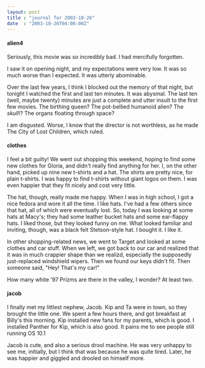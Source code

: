 ```yaml
---
layout: post
title : "journal for 2003-10-26"
date  : "2003-10-26T04:00:00Z"
---
```

<h4>alien4</h4>Seriously, this movie was so incredibly bad.  I had mercifully forgotten.

I saw it on opening night, and my expectations were very low.  It was so much worse than I expected.  It was utterly abominable.

Over the last few years, I think I blocked out the memory of that night, but tonight I watched the first and last ten minutes.  It was abysmal.  The last ten (well, maybe twenty) minutes are just a complete and utter insult to the first few movies.  The birthing queen?  The pot-bellied humanoid alien?  The <em>skull</em>!?  The organs floating through space?

I am disgusted.  Worse, I know that the director is not worthless, as he made The City of Lost Children, which ruled.<h4>clothes</h4>I feel a bit guilty!  We went out shopping this weekend, hoping to find some new clothes for Gloria, and didn't really find anything for her.  I, on the other hand, picked up nine new t-shirts and a hat.  The shirts are pretty nice, for plain t-shirts.  I was happy to find t-shirts without giant logos on them. I was even happier that they fit nicely and cost very little.  

The hat, though, really made me happy.  When I was in high school, I got a nice fedora and wore it all the time.  I like hats.  I've had a few others since that hat, all of which were eventually lost.  So, today I was looking at some hats at Macy's;  they had some leather bucket hats and some ear-flappy hats.  I liked those, but they looked funny on me.  What looked familiar and inviting, though, was a black felt Stetson-style hat.  I bought it.  I like it.

In other shopping-related news, we went to Target and looked at some clothes and car stuff.  When we left, we got back to our car and realized that it was in much crappier shape than we realizd, especially the supposedly just-replaced windshield wipers.  Then we found our keys didn't fit.  Then someone said, "Hey!  That's my car!"

How many white '97 Prizms are there in the valley, I wonder?  At least two.<h4>jacob</h4>I finally met my littlest nephew, Jacob.  Kip and Ta were in town, so they brought the little one.  We spent a few hours there, and got breakfast at Billy's this morning.  Kip installed new fans for my parents, which is good.  I installed Panther for Kip, which is also good.  It pains me to see people still running OS 10.1

Jacob is cute, and also a serious drool machine.  He was very unhappy to see me, initially, but I think that was because he was quite tired.  Later, he was happier and giggled and drooled on himself more.

